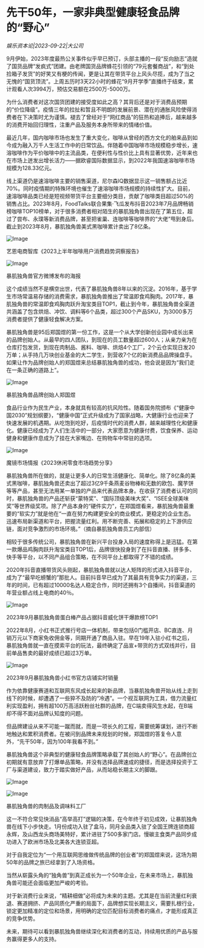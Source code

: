 # 先干50年，一家非典型健康轻食品牌的“野心”

*娱乐资本论|2023-09-22|大公司*

9月伊始，2023年度最热公关事件似乎早已预订，头部主播的一段“反向励志”造就了国货品牌“发疯式”团建。由老牌国货品牌蜂花引领的“79元套餐商战”，和“到处捡箱子发货”的好笑又有梗的传闻，更是让其在带货平台上风头尽揽，成为了当之无愧的“国货顶流”。上周五历时3天22小时的蜂花“9月开学季”直播终于结束，累计观看人次3994万，预估交易额在2500万-5000万。

为什么消费者对这次国货团建的接受度如此之高？其背后还是对于消费品预期的“价位降级”。疫情三年的拉扯和暂且不明朗的发展前景、潜在的通胀风险使得消费者在下决策时尤为谨慎。褪去了曾经对于“网红商品”的狂热和追捧后，越来越多的消费开始回归理性，注重产品及服务本身所带来的情绪价值。

最近几年，国内咖啡市场也发生了重大变化，咖啡从曾经的西方文化的舶来品到如今成为融入万千人生活工作中的日常饮品。伴随着中国咖啡市场规模稳步增长，速溶咖啡作为平价咖啡中的主流品类，在便利性与性价比上具有显著优势，近年来也在市场上迸发出增长活力——据欧睿国际数据显示，到2022年我国速溶咖啡市场规模为128.33亿元。

线上渠道仍是速溶咖啡主要的销售渠道，尼尔森IQ数据显示这一销售额占比近70%。同时疫情期的特殊环境也催生了速溶咖啡市场规模的持续性扩大。目前，速溶咖啡品类已经是短视频带货平台主要细分类目，贡献了咖啡类目超过50%的销售占比。2023年8月，FoodTalks联合果集·飞瓜发布抖音2023年7月品牌畅销榜咖啡TOP10榜单，对于很多消费者相对陌生的暴肌独角兽出现在了第五位，超过了尝布、永璞等新消费品牌，甚至把雀巢、连咖啡等咖啡界的“大佬”甩到身后。截止到2023年8月，暴肌独角兽美式黑咖啡累计卖出了8亿条。

![Image](https://mp.toutiao.com/mp/agw/article_material/open_image/get?code=ZmZhZjNlM2IwMTkxODA2ZjFkMmZiNDQ0MDc5NWU5ZWIsMTY5NTM3NDYxNDY2MA==)

艺恩电商智库《2023上半年咖啡用户消费趋势洞察报告》

![Image](https://mp.toutiao.com/mp/agw/article_material/open_image/get?code=ZTMzYjc0OTQ0OTQ4MTJlM2RlYmNhZjBlMzhiOWU2NjIsMTY5NTM3NDYxNDY2MA==)

暴肌独角兽官方微博发布的海报

这个成绩当然不是横空出世，代表了暴肌独角兽8年以来的沉淀。2016年，基于学生市场常温易存储的消费需求，暴肌独角兽推出了常温即食鸡胸肉。2017年，暴肌独角兽的常温即食鸡胸肉跃升淘宝类目TOP1，截止到今年，暴肌独角兽全渠道共涵盖了包含烘焙、冲饮、调料等6个品类，超过300个产品SKU，为3000多万消费者提供了健康轻食解决方案。

暴肌独角兽是95后郑国煜的第一份工作，这是一个从大学创新创业园中成长出来的品牌创始人。从最早的四人团队，到现在的员工数量超过600人；从亲力亲为在仓库打包发货，到现在肉制品、酱料、咖啡、烘焙4个工厂，2个云仓实现日发20万单；从手持几万块创业基金的大二学生，到营收7个亿的新消费品品牌操盘手。如果让作为品牌创始人的郑国煜来总结暴肌独角兽的成功，他会说是因为“我们走在一条正确的道路上”。

![Image](https://mp.toutiao.com/mp/agw/article_material/open_image/get?code=YmViOTJiMWY3NDhjYzU3YzI0Mzk4YjNiODY2OThlOTIsMTY5NTM3NDYxNDY2MA==)

暴肌独角兽品牌创始人郑国煜

食品行业作为民生产业，本身就具有较高的抗风险性。随着国务院颁布《“健康中国2030”规划纲要》，“健康中国”正式升级成为了国家战略，大健康行业也迎来了快速发展的机遇期。从吃饱到吃好，后疫情时代的消费人群，越来越理性化和健康化。健康已经成为了人们生活中的一部分，大家愿意为健康付费，饮食保养、运动健身和健康作息成为了挂在大家嘴边、在购物车中常驻的选项。

![Image](https://mp.toutiao.com/mp/agw/article_material/open_image/get?code=YTI3NGI4OGYxZDRkMzNlY2IwMDg2YTgwMDQyMmZlMjQsMTY5NTM3NDYxNDY2MA==)

魔镜市场情报《2023休闲零食市场趋势分享》

暴肌独角兽所在做的，就是让更多人的日常生活健康化、简单化。除了8亿条的美式黑咖啡，暴肌独角兽还卖出了超过3亿9千条燕麦谷物棒和无数的欧包、魔芋饼等等产品，甚至无法用某一单独的产品来代表品牌本身。在收获了消费者认可的同时，暴肌独角兽的产品还斩获“蒙特奖”、“国际顶级美味大奖”、“ISEE全球美味奖”等世界级奖项。除了产品本身的“硬件实力”，在郑国煜看来，暴肌独角兽最重要的“软实力”就是他在“一直在努力构建更安全的商业模式，更稳定的企业生态。迅速布局新渠道和平台，把握流量红利。用不断完善、拓展和稳定的上下游供应链，面对竞争激烈的市场环境。”（摘自暴肌独角兽员工内部信）

相较于很多传统公司，暴肌独角兽在新兴平台投身入局的速度称得上是迅猛。在第一款爆品鸡胸肉跃升淘宝类目TOP1后，品牌很快投身到了在抖音直播、拼多多、快手等平台，以不同产品组合策略，在不同平台上都取得了不错的成绩。

2020年抖音直播带货风头刚起，暴肌独角兽就以达人矩阵的形式进入抖音平台，成为了“最早吃螃蟹的”那批人。目前抖音早已成为了其最具有竞争实力的渠道，三年的时间，已有超过10000名达人稳定合作，同时还拥有3个自播间，抖音渠道的年营业额占线上电商的40％。

![Image](https://mp.toutiao.com/mp/agw/article_material/open_image/get?code=ZWYwN2I5MjQxZTMzZTllM2RjODQ2YzMyMDc4NTJlY2YsMTY5NTM3NDYxNDY2MA==)

2023年9月暴肌独角兽蛋白棒产品占据抖音威化饼干爆款榜TOP1

2022年8月，小红书正式推行号店一体机制，带来包括0门槛开店、BC直连、月销万元以下商家免收佣金等，同期开通了商品入驻。早在19年入驻小红书之后，暴肌独角兽就一直在摸索平台的玩法，最终确定了品宣+带货的方式双线并行，目前单品售卖的最好成绩已超过3万单。

![Image](https://mp.toutiao.com/mp/agw/article_material/open_image/get?code=MTI2MGUyOGQzMGQyYjI0MDVhOTk0NDc4NjI2NmJhZWMsMTY5NTM3NDYxNDY2MA==)

2023年9月暴肌独角兽小红书官方店铺实时销量

作为依靠健康赛道和互联网东风成长起来的新品牌，当暴肌独角兽开始从线上走到线下的时候，却遭遇了一些猝不及防的“冷遇”。一个视互联网为工具，借力流量红利实现盈利，拥有超100万高活跃粉丝社群的品牌，在C端卖得风生水起，在B端却不得不面对品牌认知度的问题。

但品牌建设从来不可能一蹴而就，而是一项长久的工程，需要统筹谋划，进行不断地触达和累积消费者。在被问到品牌未来规划的时候，郑国煜的答复令人意外，“先干50年，因为100年我看不到。”

暴肌独角兽这个非典型的健康轻食品牌策略承载了其创始人的“野心”。在品牌创立初期就有意放弃了打爆单品策略，并没有选择品牌速成的捷径，而是选择投资于工厂与渠道建设，致力于踏实做好产品，从而站稳长期主义的脚跟。

![Image](https://mp.toutiao.com/mp/agw/article_material/open_image/get?code=MzgyZDEwZDM0ODNkMjljZmQ4ZTc3MGVjNGQ5ZTMwNzIsMTY5NTM3NDYxNDY2MA==)

![Image](https://mp.toutiao.com/mp/agw/article_material/open_image/get?code=MTEzZWJiMzFkMzM0NTYwZDFmYjY5NGI1OTNiYmQyMjgsMTY5NTM3NDYxNDY2MA==)

暴肌独角兽的肉制品及调味料工厂

这一不符合常见快消品“高举高打”逻辑的决策，在今年终于初见成效，让暴肌独角兽在线下小步快走。1月份成功入驻了盒马，同月全品类入驻了全国王牌连锁商超永辉，及山西龙头商场美特好，累计进驻了500多家门店。慢碳主食类产品同步成功进入了欧洲市场及北美各大连锁亚超。

对于自我定位为“一个用互联网思维做传统品牌的创业者”的郑国煜来说，这场为期50年的品牌之旅已经拿到了入场资格。

当然从崭露头角的“独角兽”到真正成长为一个50年企业，在未来市场上，暴肌独角兽可能还会面临更加严峻的考验。

对于新消费行业来说，“精耕细做”必将成为未来的主题。尤其是在当前流量红利衰退、赛道拥挤、产品同质化严重的局面下，品牌想实现长期主义，需要扎根行业，锁定更加精准的定位和场景，用明确的定位匹配目标消费者的痛点，才能形成真正的竞争优势。

未来，期待可以看到暴肌独角兽继续深化和消费者的互动，持续用优质的产品与服务赢得更多人的支持。

